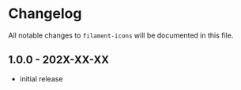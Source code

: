# Changelog

All notable changes to `filament-icons` will be documented in this file.

## 1.0.0 - 202X-XX-XX

- initial release
